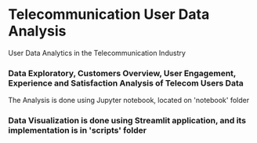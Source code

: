 # Telecommunication User Data Analysis
User Data Analytics in the Telecommunication Industry

### Data Exploratory, Customers Overview, User Engagement, Experience and Satisfaction Analysis of Telecom Users Data

The Analysis is done using Jupyter notebook, located on 'notebook' folder

### Data Visualization is done using Streamlit application, and its implementation is in 'scripts' folder
